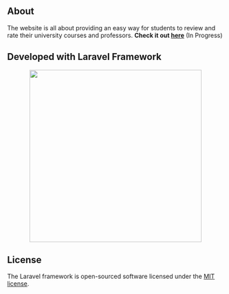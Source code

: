 
## About
The website is all about providing an easy way for students to review and rate their university courses and professors. 
**Check it out [here](https://unilabs.herokuapp.com)** (In Progress)

## Developed with Laravel Framework
<p align="center"><a href="https://laravel.com" target="_blank"><img src="https://raw.githubusercontent.com/laravel/art/master/logo-lockup/5%20SVG/2%20CMYK/1%20Full%20Color/laravel-logolockup-cmyk-red.svg" width="400"></a></p>

## License
The Laravel framework is open-sourced software licensed under the [MIT license](https://opensource.org/licenses/MIT).
